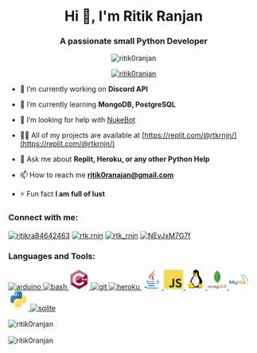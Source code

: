 <h1 align="center">Hi 👋, I'm Ritik Ranjan</h1>
<h3 align="center">A passionate small Python Developer</h3>

<p align="center"> <img src="https://komarev.com/ghpvc/?username=ritik0ranjan&label=Profile%20views&color=0e75b6&style=flat" alt="ritik0ranjan" /> </p>

<p align="center"> <a href="https://github.com/ryo-ma/github-profile-trophy"><img src="https://github-profile-trophy.vercel.app/?username=ritik0ranjan" alt="ritik0ranjan" /></a> </p>

- 🔭 I’m currently working on **Discord API**

- 🌱 I’m currently learning **MongoDB, PostgreSQL**

- 🤝 I’m looking for help with [NukeBot](https://github.com/ritik0ranjan/NukeBot)

- 👨‍💻 All of my projects are available at [https://replit.com/@rtkrnjn/](https://replit.com/@rtkrnjn/)

- 💬 Ask me about **Replit, Heroku, or any other Python Help**

- 📫 How to reach me **ritik0ranajan@gmail.com**

- ⚡ Fun fact **I am full of lust**

<h3 align="left">Connect with me:</h3>
<p align="left">
<a href="https://twitter.com/ritikra84642463" target="blank"><img align="center" src="https://1000logos.net/wp-content/uploads/2017/06/Twitter-Logo.png" alt="ritikra84642463" height="30" width="30" /></a>
<a href="https://fb.com/rtk.rnjn" target="blank"><img align="center" src="https://upload.wikimedia.org/wikipedia/commons/thumb/5/51/Facebook_f_logo_(2019).svg/1200px-Facebook_f_logo_(2019).svg.png" alt="rtk.rnjn" height="30" width="30" /></a>
<a href="https://instagram.com/rtk_rnjn" target="blank"><img align="center" src="https://www.northstar-alliance.org/wp-content/uploads/2019/08/insta-logo.png" alt="rtk_rnjn" height="30" width="30" /></a>
<a href="https://discord.gg/NEyJxM7G7f" target="blank"><img align="center" src="https://maxcdn.icons8.com/Share/icon/Logos/discord_logo1600.png" alt="NEyJxM7G7f" height="30" width="30" /></a>
</p>

<h3 align="left">Languages and Tools:</h3>
<p align="left"> <a href="https://www.arduino.cc/" target="_blank"> <img src="https://cdn.worldvectorlogo.com/logos/arduino-1.svg" alt="arduino" width="40" height="40"/> </a> <a href="https://www.gnu.org/software/bash/" target="_blank"> <img src="https://www.vectorlogo.zone/logos/gnu_bash/gnu_bash-icon.svg" alt="bash" width="40" height="40"/> </a> <a href="https://www.w3schools.com/cpp/" target="_blank"> <img src="https://raw.githubusercontent.com/devicons/devicon/master/icons/cplusplus/cplusplus-original.svg" alt="cplusplus" width="40" height="40"/> </a> <a href="https://git-scm.com/" target="_blank"> <img src="https://www.vectorlogo.zone/logos/git-scm/git-scm-icon.svg" alt="git" width="40" height="40"/> </a> <a href="https://heroku.com" target="_blank"> <img src="https://www.vectorlogo.zone/logos/heroku/heroku-icon.svg" alt="heroku" width="40" height="40"/> </a> <a href="https://www.java.com" target="_blank"> <img src="https://raw.githubusercontent.com/devicons/devicon/master/icons/java/java-original.svg" alt="java" width="40" height="40"/> </a> <a href="https://developer.mozilla.org/en-US/docs/Web/JavaScript" target="_blank"> <img src="https://raw.githubusercontent.com/devicons/devicon/master/icons/javascript/javascript-original.svg" alt="javascript" width="40" height="40"/> </a> <a href="https://www.linux.org/" target="_blank"> <img src="https://raw.githubusercontent.com/devicons/devicon/master/icons/linux/linux-original.svg" alt="linux" width="40" height="40"/> </a> <a href="https://www.mongodb.com/" target="_blank"> <img src="https://raw.githubusercontent.com/devicons/devicon/master/icons/mongodb/mongodb-original-wordmark.svg" alt="mongodb" width="40" height="40"/> </a> <a href="https://www.mysql.com/" target="_blank"> <img src="https://raw.githubusercontent.com/devicons/devicon/master/icons/mysql/mysql-original-wordmark.svg" alt="mysql" width="40" height="40"/> </a> <a href="https://www.python.org" target="_blank"> <img src="https://raw.githubusercontent.com/devicons/devicon/master/icons/python/python-original.svg" alt="python" width="40" height="40"/> </a> <a href="https://www.sqlite.org/" target="_blank"> <img src="https://www.vectorlogo.zone/logos/sqlite/sqlite-icon.svg" alt="sqlite" width="40" height="40"/> </a> </p>

<p><img align="center" src="https://github-readme-stats.vercel.app/api?username=ritik0ranjan&show_icons=true&locale=en" alt="ritik0ranjan" /></p>
<p><img align="center" src="https://github-readme-streak-stats.herokuapp.com/?user=ritik0ranjan&" alt="ritik0ranjan" /></p>
